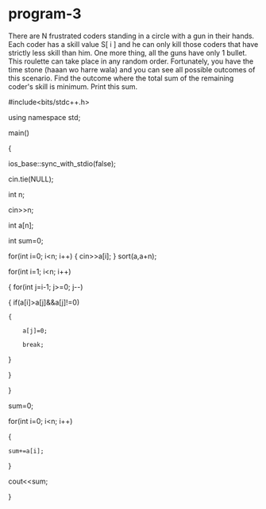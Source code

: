 # program-3
There are N frustrated coders standing in a circle with a gun in their hands. Each coder
has a skill value S[ i ] and he can only kill those coders that have strictly less skill than
him. One more thing, all the guns have only 1 bullet. This roulette can take place in
any random order. Fortunately, you have the time stone (haaan wo harre wala) and
you can see all possible outcomes of this scenario. Find the outcome where the total
sum of the remaining coder's skill is minimum. Print this sum.



#include<bits/stdc++.h>

using namespace std;

main()

{

ios_base::sync_with_stdio(false);

cin.tie(NULL);

int n;

cin>>n;

int a[n];

int sum=0;

for(int i=0; i<n; i++)
{
	cin>>a[i];
}
sort(a,a+n);

for(int i=1; i<n; i++)

{
  for(int j=i-1; j>=0; j--)
  
  {
  	if(a[i]>a[j]&&a[j]!=0)
	
	{

		a[j]=0;
		
		break;
}

}

}

sum=0;

for(int i=0; i<n; i++)

{

	sum+=a[i];
	
}

cout<<sum;

}
